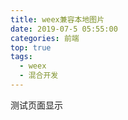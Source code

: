 ```yaml
---
title: weex兼容本地图片
date: 2019-07-5 05:55:00
categories: 前端
top: true
tags:
  - weex
  - 混合开发
---
```


测试页面显示
